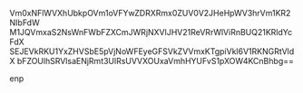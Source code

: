Vm0xNFlWVXhUbkpOVm1oVFYwZDRXRmx0ZUV0V2JHeHpWV3hrVm1KR2NIbFdW
M1JQVmxaS2NsWnFWbFZXCmJWRjNXVlJHV21ReVRrWlViRnBUQ21KRldYcFdX
SEJEVkRKU1YxZHVSbE5pVjNoWFEyeGFSVkZVVmxKTgpiVkl6V1RKNGRtVldX
bFZOUlhSRVlsaENjRmt3UlRsUVVXOUxaVmhHYUFvS1pXOW4KCnBhbg==

enp